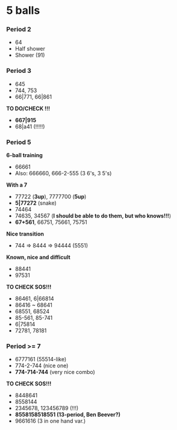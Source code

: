 # 5 balls

### Period 2

- 64
- Half shower
- Shower (91)

### Period 3

- 645
- 744, 753
- 66|771, 66|861

**TO DO/CHECK !!!**
- **667|915**
- 68|a41 (!!!!!)

### Period 5

**6-ball training**  
- 66661
- Also: 666660, 666-2-555 (3 6's, 3 5's)

**With a 7**  
- 77722 (**3up**), 7777700 (**5up**)                                            
- **5|77272** (snake)
- 74464
- 74635, 34567 (**I should be able to do them, but who knows!!!**)
- **67+561**, 66751, 75661, 75751

**Nice transition**  
- 744 => 8444 => 94444 (5551)

**Known, nice and difficult**  
- 88441
- 97531

**TO CHECK SOS!!!**  
- 86461, 6|66814
- 86416 ~ 68641
- 68551, 68524
- 85-561, 85-741
- 6|75814
- 72781, 78181

### Period >= 7
                                                                                
- 6777161 (55514-like)                           
- 774-2-744 (nice one)                                                          
- **774-714-744** (very nice combo)                                                 

**TO CHECK SOS!!!**  
- 8448641
- 8558144
- 2345678, 123456789 (!!!)
- **8558158518551 (13-period, Ben Beever?)**
- 9661616 (3 in one hand var.)

